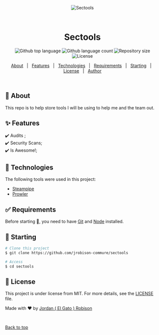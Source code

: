 <div align="center" id="top"> 
  <img src="./.github/app.gif" alt="Sectools" />

  &#xa0;

  <!-- <a href="https://sectools.netlify.app">Demo</a> -->
</div>

<h1 align="center">Sectools</h1>

<p align="center">
  <img alt="Github top language" src="https://img.shields.io/github/languages/top/jrobison-commure/sectools?color=56BEB8">

  <img alt="Github language count" src="https://img.shields.io/github/languages/count/jrobison-commure/sectools?color=56BEB8">

  <img alt="Repository size" src="https://img.shields.io/github/repo-size/jrobison-commure/sectools?color=56BEB8">

  <img alt="License" src="https://img.shields.io/github/license/jrobison-commure/sectools?color=56BEB8">

  <!-- <img alt="Github issues" src="https://img.shields.io/github/issues/jrobison-commure/sectools?color=56BEB8" /> -->

  <!-- <img alt="Github forks" src="https://img.shields.io/github/forks/jrobison-commure/sectools?color=56BEB8" /> -->

  <!-- <img alt="Github stars" src="https://img.shields.io/github/stars/jrobison-commure/sectools?color=56BEB8" /> -->
</p>

<!-- Status -->

<!-- <h4 align="center"> 
	🚧  Sectools 🚀 Under construction...  🚧
</h4> 

<hr> -->

<p align="center">
  <a href="#dart-about">About</a> &#xa0; | &#xa0; 
  <a href="#sparkles-features">Features</a> &#xa0; | &#xa0;
  <a href="#rocket-technologies">Technologies</a> &#xa0; | &#xa0;
  <a href="#white_check_mark-requirements">Requirements</a> &#xa0; | &#xa0;
  <a href="#checkered_flag-starting">Starting</a> &#xa0; | &#xa0;
  <a href="#memo-license">License</a> &#xa0; | &#xa0;
  <a href="https://github.com/jrobison-commure" target="_blank">Author</a>
</p>

<br>

## :dart: About ##

This repo is to help store tools I will be using to help me and the team out. 

## :sparkles: Features ##

:heavy_check_mark: Audits ;\
:heavy_check_mark: Security Scans;\
:heavy_check_mark: Is Awesome!;

## :rocket: Technologies ##

The following tools were used in this project:

- [Steampipe](https://steampipe.io/)
- [Prowler](https://github.com/prowler-cloud/prowler)


## :white_check_mark: Requirements ##

Before starting :checkered_flag:, you need to have [Git](https://git-scm.com) and [Node](https://nodejs.org/en/) installed.

## :checkered_flag: Starting ##

```bash
# Clone this project
$ git clone https://github.com/jrobison-commure/sectools

# Access
$ cd sectools

```

## :memo: License ##

This project is under license from MIT. For more details, see the [LICENSE](LICENSE.md) file.


Made with :heart: by <a href="https://github.com/jrobison-commure" target="_blank">Jordan ( El Gato ) Robison </a>

&#xa0;

<a href="#top">Back to top</a>
